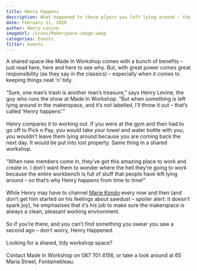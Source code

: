 ```yaml
---
title: Henry happens
description: What happened to those plyers you left lying around – the ones you need right this second? Henry happened. What happened to that piece of paper you scribbled all your design notes on? Henry happened.
date: February 11, 2020
author: Henry Levine
imageUrl: /icons/Makerspace-image.webp
categories: Events
filter: events
---
```


A shared space like Made In Workshop comes with a bunch of benefits – just read here, here and here to see why. But, with great power comes great responsibility (as they say in the classics) – especially when it comes to keeping things neat ‘n’ tidy.
<br/><br/>
“Sure, one man’s trash is another man’s treasure,” says Henry Levine, the guy who runs the show at Made In Workshop. “But when something is left lying around in the makerspace, and it’s not labelled, I’ll throw it out – that’s called ‘Henry happens’.”
<br/><br/>
Henry compares it to working out. If you were at the gym and then had to go off to Pick n Pay, you would take your towel and water bottle with you; you wouldn’t leave them lying around because you are coming back the next day. It would be put into lost property. Same thing in a shared workshop.
<br/><br/>
“When new members come in, they’ve got this amazing place to work and create in. I don’t want them to wonder where the hell they’re going to work because the entire workbench is full of stuff that people have left lying around – so that’s why Henry happens from time to time!”
<br/><br/>
While Henry may have to channel <span className="text-primary"> <a href= "https://konmari.com/" target="_blank">Marie Kondo</a> </span>every now and then (and don’t get him started on his feelings about sawdust – spoiler alert: it doesn’t spark joy), he emphasises that it’s his job to make sure the makerspace is always a clean, pleasant working environment.
<br/><br/>
So if you’re there, and you can’t find something you swear you saw a second ago – don’t worry, Henry Happened.
<br/><br/>
Looking for a shared, tidy workshop space?
<br/><br/>
Contact Made In Workshop on 087 701 4156, or take a look around at 65 Maria Street, Fontainebleau.
